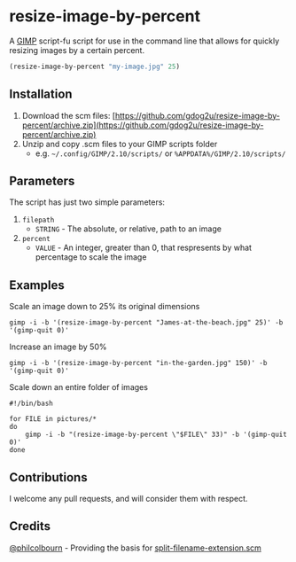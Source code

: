 # resize-image-by-percent
A [GIMP](https://gimp.org) script-fu script for use in the command line that allows for quickly resizing images by a certain percent.
```scheme
(resize-image-by-percent "my-image.jpg" 25)
```

## Installation
1. Download the scm files: [https://github.com/gdog2u/resize-image-by-percent/archive.zip](https://github.com/gdog2u/resize-image-by-percent/archive.zip)
2. Unzip and copy .scm files to your GIMP scripts folder
    - e.g. `~/.config/GIMP/2.10/scripts/` or `%APPDATA%/GIMP/2.10/scripts/`

## Parameters
The script has just two simple parameters:
 1. `filepath`
    - `STRING` - The absolute, or relative, path to an image
 2. `percent`
    - `VALUE` - An integer, greater than 0, that respresents by what percentage to scale the image

## Examples
Scale an image down to 25% its original dimensions
```shell
gimp -i -b '(resize-image-by-percent "James-at-the-beach.jpg" 25)' -b '(gimp-quit 0)'
```

Increase an image by 50%
```shell
gimp -i -b '(resize-image-by-percent "in-the-garden.jpg" 150)' -b '(gimp-quit 0)'
```

Scale down an entire folder of images
```shell
#!/bin/bash

for FILE in pictures/*
do
    gimp -i -b "(resize-image-by-percent \"$FILE\" 33)" -b '(gimp-quit 0)'
done
```

## Contributions
I welcome any pull requests, and will consider them with respect.

## Credits
[@philcolbourn](https://github.com/philcolbourn) - Providing the basis for [split-filename-extension.scm](./split-filename-extension.scm)